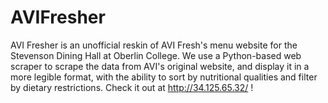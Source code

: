 # AVIFresher

AVI Fresher is an unofficial reskin of AVI Fresh's menu website for the Stevenson Dining Hall at Oberlin College. We use a Python-based web scraper to scrape the data from AVI's original website, and display it in a more legible format, with the ability to sort by nutritional qualities and filter by dietary restrictions. Check it out at http://34.125.65.32/ !
